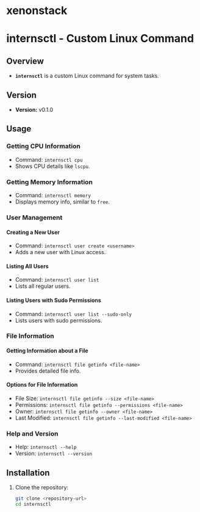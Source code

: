 # xenonstack

# internsctl - Custom Linux Command

## Overview
- **`internsctl`** is a custom Linux command for system tasks.

## Version
- **Version:** v0.1.0

## Usage

### Getting CPU Information
- Command: `internsctl cpu`
- Shows CPU details like `lscpu`.

### Getting Memory Information
- Command: `internsctl memory`
- Displays memory info, similar to `free`.

### User Management
#### Creating a New User
- Command: `internsctl user create <username>`
- Adds a new user with Linux access.

#### Listing All Users
- Command: `internsctl user list`
- Lists all regular users.

#### Listing Users with Sudo Permissions
- Command: `internsctl user list --sudo-only`
- Lists users with sudo permissions.

### File Information
#### Getting Information about a File
- Command: `internsctl file getinfo <file-name>`
- Provides detailed file info.

#### Options for File Information
- File Size: `internsctl file getinfo --size <file-name>`
- Permissions: `internsctl file getinfo --permissions <file-name>`
- Owner: `internsctl file getinfo --owner <file-name>`
- Last Modified: `internsctl file getinfo --last-modified <file-name>`

### Help and Version
- Help: `internsctl --help`
- Version: `internsctl --version`

## Installation
1. Clone the repository:
   ```bash
   git clone <repository-url>
   cd internsctl

